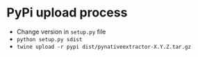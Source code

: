 # PyPi upload process
* Change version in `setup.py` file
* ```python setup.py sdist```
* ```twine upload -r pypi dist/pynativeextractor-X.Y.Z.tar.gz```
